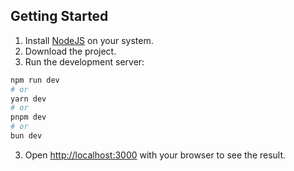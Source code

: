 ## Getting Started
1. Install [NodeJS](https://nodejs.org/en) on your system.
2. Download the project.
3. Run the development server:

```bash
npm run dev
# or
yarn dev
# or
pnpm dev
# or
bun dev
```

3. Open [http://localhost:3000](http://localhost:3000) with your browser to see the result.
